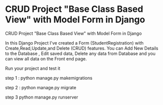 # CRUD Project "Base Class Based View" with Model Form in Django
 CRUD Project "Base Class Based View" with Model Form in Django


In this Django Project I've created a Form (StudentRegistration) with Create,Read,Update,and Delete (CRUD) features. You can Add New Details to the Database , Edit saved data, Delete any data from Database and you can view all data on the Front end page.

Run your project and test it

step 1 : python manage.py makemigrations

step 2 : python manage.py migrate

step 3 python manage.py runserver
